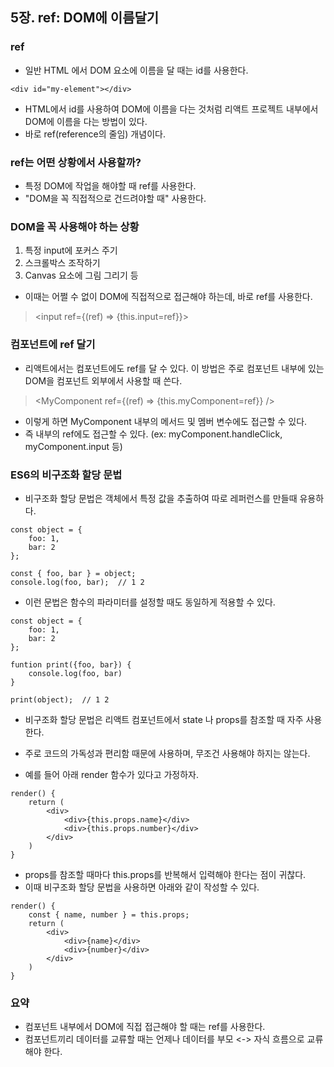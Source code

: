 ## 5장. ref: DOM에 이름달기 


### ref

- 일반 HTML 에서 DOM 요소에 이름을 달 때는 id를 사용한다.

```
<div id="my-element"></div>
```

- HTML에서 id를 사용하여 DOM에 이름을 다는 것처럼 리액트 프로젝트 내부에서 DOM에 이름을 다는 방법이 있다.
- 바로 ref(reference의 줄임) 개념이다.


### ref는 어떤 상황에서 사용할까?

- 특정 DOM에 작업을 해야할 때 ref를 사용한다.
- "DOM을 꼭 직접적으로 건드려야할 때" 사용한다.


### DOM을 꼭 사용해야 하는 상황

1. 특정 input에 포커스 주기
2. 스크롤박스 조작하기
3. Canvas 요소에 그림 그리기 등

- 이때는 어쩔 수 없이 DOM에 직접적으로 접근해야 하는데, 바로 ref를 사용한다.

> <input ref={(ref) => {this.input=ref}}></input>


### 컴포넌트에 ref 달기

- 리액트에서는 컴포넌트에도 ref를 달 수 있다. 이 방법은 주로 컴포넌트 내부에 있는 DOM을 컴포넌트 외부에서 사용할 때 쓴다.

> <MyComponent
        ref={(ref) => {this.myComponent=ref}}
  />
  
- 이렇게 하면 MyComponent 내부의 메서드 및 멤버 변수에도 접근할 수 있다. 
- 즉 내부의 ref에도 접근할 수 있다. (ex: myComponent.handleClick, myComponent.input 등)


### ES6의 비구조화 할당 문법

- 비구조화 할당 문법은 객체에서 특정 값을 추출하여 따로 레퍼런스를 만들때 유용하다.

```
const object = {
    foo: 1,
    bar: 2
};

const { foo, bar } = object;
console.log(foo, bar);  // 1 2
```

- 이런 문법은 함수의 파라미터를 설정할 때도 동일하게 적용할 수 있다.

```
const object = {
    foo: 1,
    bar: 2
};

funtion print({foo, bar}) {
    console.log(foo, bar)
}

print(object);  // 1 2
```

- 비구조화 할당 문법은 리액트 컴포넌트에서 state 나 props를 참조할 때 자주 사용한다.
- 주로 코드의 가독성과 편리함 때문에 사용하며, 무조건 사용해야 하지는 않는다.

- 예를 들어 아래 render 함수가 있다고 가정하자.

```
render() {
    return (
        <div>
            <div>{this.props.name}</div>
            <div>{this.props.number}</div>
        </div>
    )
}
```

- props를 참조할 때마다 this.props를 반복해서 입력해야 한다는 점이 귀찮다. 
- 이때 비구조화 할당 문법을 사용하면 아래와 같이 작성할 수 있다.

```
render() {
    const { name, number } = this.props;
    return (
        <div>
            <div>{name}</div>
            <div>{number}</div>
        </div>
    )
}
```


### 요약

- 컴포넌트 내부에서 DOM에 직접 접근해야 할 때는 ref를 사용한다.
- 컴포넌트끼리 데이터를 교류할 때는 언제나 데이터를 부모 <-> 자식 흐름으로 교류해야 한다.